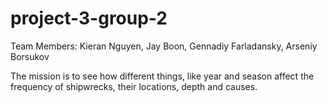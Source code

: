 # project-3-group-2

Team Members: Kieran Nguyen, Jay Boon, Gennadiy Farladansky, Arseniy Borsukov

The mission is to see how different things, like year and season affect the frequency of shipwrecks, their locations, depth and causes.
